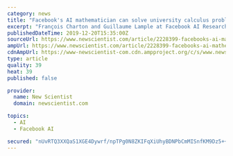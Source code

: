 ```yaml
---
category: news
title: "Facebook's AI mathematician can solve university calculus problems"
excerpt: "François Charton and Guillaume Lample at Facebook AI Research trained an AI on tens of millions of calculus problems randomly generated by a computer. The problems were mathematical expressions that involved integration, a common technique in calculus for finding the area under a curve. To find solutions, the AI used natural language ..."
publishedDateTime: 2019-12-20T15:35:00Z
sourceUrl: https://www.newscientist.com/article/2228399-facebooks-ai-mathematician-can-solve-university-calculus-problems/
ampUrl: https://www.newscientist.com/article/2228399-facebooks-ai-mathematician-can-solve-university-calculus-problems/amp/
cdnAmpUrl: https://www-newscientist-com.cdn.ampproject.org/c/s/www.newscientist.com/article/2228399-facebooks-ai-mathematician-can-solve-university-calculus-problems/amp/
type: article
quality: 39
heat: 39
published: false

provider:
  name: New Scientist
  domain: newscientist.com

topics:
  - AI
  - Facebook AI

secured: "nUvRTQ3XXQaS1XGE4Dywrf/npTPg0N8ZKIFqXiUhyBDNPbCmMISnfKM9Dz5++45wTFs6bwtxIcHY2febNipGizXh/CZljkuwU0vCyjAp+nZ+ESW4YhGa5bxR1dbW4sfgEy2dIPAsWhmJNw9r1asWD7QxyBdn09kY6a0gXl/rY7wJl7V59z5/rjj7rapAIFY3KfNXElArvNAELEVEViUYS4iwowYC+/bVsarlD/Jpi8jUyCOo2Ls2lsDb8cpL1PPZV3NIiaknLbiPWEbJ9zFnHhHRRGYKXx/AuNJAeSCLMstLNmVE2Q3J4rRneaJlQAgKMMqYTaB5lHoBE2Ge7BDlvSjIACuVg+Ly2dIUzXL8g1VKmOUK3Ll5HE23qDwvSpNKMiMSYdpoyzDPu/Zd7bFiyv2AyV3WWg94QvTcke0hzd9HyP9FubQwHtmxKe+87f/Pz00pvcOCi39UMit31Qnorw==;eOiEYijUTZjGk6yR3dBivA=="
---
```


